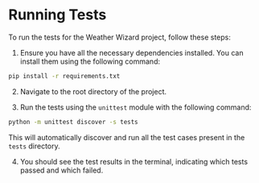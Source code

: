 # Running Tests

To run the tests for the Weather Wizard project, follow these steps:

1. Ensure you have all the necessary dependencies installed. You can install them using the following command:

```sh
pip install -r requirements.txt
```

2. Navigate to the root directory of the project.

3. Run the tests using the `unittest` module with the following command:

```sh
python -m unittest discover -s tests
```

This will automatically discover and run all the test cases present in the `tests` directory.

4. You should see the test results in the terminal, indicating which tests passed and which failed.
